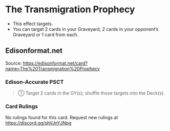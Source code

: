# The Transmigration Prophecy

*   This effect targets.
*   You can target 2 cards in your Graveyard, 2 cards in your opponent’s Graveyard or 1 card from each.

## Edisonformat.net

Source: https://edisonformat.net/card?name=The%20Transmigration%20Prophecy

### Edison-Accurate PSCT

> ① Target 2 cards in the GY(s); shuffle those targets into the Deck(s).

### Card Rulings

No rulings found for this card. Request new rulings at https://discord.gg/shVJnYJNpg
            